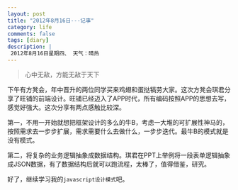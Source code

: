 ```yaml
---
layout: post
title: "2012年8月16日---记事"
category: life
comments: false
tags: [diary]
description: |
 2012年8月16日星期四、 天气：晴热
---
```


> 心中无敌，方能无敌于天下

下午有方凳会，年中晋升的两位同学买来鸡翅和蛋挞犒劳大家。这次方凳会琪君分享了旺铺的前端设计。旺铺已经迈入了APP时代，所有编码按照APP的思想去写，感觉好强大。这次分享有两点感触比较深。

第一，不用一开始就想把框架设计的多么的牛B，考虑一大堆的可扩展性神马的，按照需求去一步步扩展，需求需要什么去做什么，一步步迭代。最牛B的模式就是没有模式。

第二，将复杂的业务逻辑抽象成数据结构。琪君在PPT上举例将一段表单逻辑抽象成JSON数据，有了数据结构后就可以跑流程，太棒了，值得借鉴，研究。


好了，继续学习我的```javascript设计模式```吧。